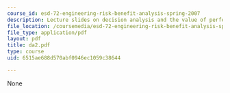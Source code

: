 ```yaml
---
course_id: esd-72-engineering-risk-benefit-analysis-spring-2007
description: Lecture slides on decision analysis and the value of perfect information.
file_location: /coursemedia/esd-72-engineering-risk-benefit-analysis-spring-2007/6515ae688d570abf0946ec1059c38644_da2.pdf
file_type: application/pdf
layout: pdf
title: da2.pdf
type: course
uid: 6515ae688d570abf0946ec1059c38644

---
```

None
